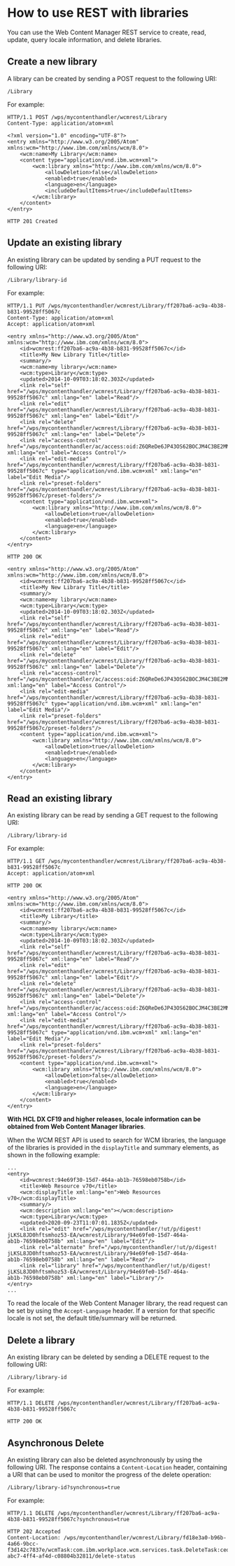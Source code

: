 # How to use REST with libraries

You can use the Web Content Manager REST service to create, read, update, query locale information, and delete libraries.

## Create a new library

A library can be created by sending a POST request to the following URI:

```
/Library
```

For example:

```
HTTP/1.1 POST /wps/mycontenthandler/wcmrest/Library
Content-Type: application/atom+xml

<?xml version="1.0" encoding="UTF-8"?>
<entry xmlns="http://www.w3.org/2005/Atom" xmlns:wcm="http://www.ibm.com/xmlns/wcm/8.0">
    <wcm:name>My Library</wcm:name>
    <content type="application/vnd.ibm.wcm+xml">
        <wcm:library xmlns="http://www.ibm.com/xmlns/wcm/8.0">
            <allowDeletion>false</allowDeletion>
            <enabled>true</enabled>
            <language>en</language>
            <includeDefaultItems>true</includeDefaultItems>
        </wcm:library>
    </content>
</entry>

HTTP 201 Created
```

## Update an existing library

An existing library can be updated by sending a PUT request to the following URI:

```
/Library/library-id
```

For example:

```
HTTP/1.1 PUT /wps/mycontenthandler/wcmrest/Library/ff207ba6-ac9a-4b38-b831-99528ff5067c
Content-Type: application/atom+xml
Accept: application/atom+xml

<entry xmlns="http://www.w3.org/2005/Atom" xmlns:wcm="http://www.ibm.com/xmlns/wcm/8.0">
    <id>wcmrest:ff207ba6-ac9a-4b38-b831-99528ff5067c</id>
    <title>My New Library Title</title>
    <summary/>
    <wcm:name>my library</wcm:name>
    <wcm:type>Library</wcm:type>
    <updated>2014-10-09T03:18:02.303Z</updated>
    <link rel="self" href="/wps/mycontenthandler/wcmrest/Library/ff207ba6-ac9a-4b38-b831-99528ff5067c" xml:lang="en" label="Read"/>
    <link rel="edit" href="/wps/mycontenthandler/wcmrest/Library/ff207ba6-ac9a-4b38-b831-99528ff5067c" xml:lang="en" label="Edit"/>
    <link rel="delete" href="/wps/mycontenthandler/wcmrest/Library/ff207ba6-ac9a-4b38-b831-99528ff5067c" xml:lang="en" label="Delete"/>
    <link rel="access-control" href="/wps/mycontenthandler/ac/access:oid:Z6QReDe6JP43OS62BOCJM4C3BE2MMG62RCGJM8COPC2JM47P9D43SOC6BD03RS633" xml:lang="en" label="Access Control"/>
    <link rel="edit-media" href="/wps/mycontenthandler/wcmrest/Library/ff207ba6-ac9a-4b38-b831-99528ff5067c" type="application/vnd.ibm.wcm+xml" xml:lang="en" label="Edit Media"/>
    <link rel="preset-folders" href="/wps/mycontenthandler/wcmrest/Library/ff207ba6-ac9a-4b38-b831-99528ff5067c/preset-folders"/>
    <content type="application/vnd.ibm.wcm+xml">
        <wcm:library xmlns="http://www.ibm.com/xmlns/wcm/8.0">
            <allowDeletion>true</allowDeletion>
            <enabled>true</enabled>
            <language>en</language>
        </wcm:library>
    </content>
</entry>

HTTP 200 OK

<entry xmlns="http://www.w3.org/2005/Atom" xmlns:wcm="http://www.ibm.com/xmlns/wcm/8.0">
    <id>wcmrest:ff207ba6-ac9a-4b38-b831-99528ff5067c</id>
    <title>My New Library Title</title>
    <summary/>
    <wcm:name>my library</wcm:name>
    <wcm:type>Library</wcm:type>
    <updated>2014-10-09T03:18:02.303Z</updated>
    <link rel="self" href="/wps/mycontenthandler/wcmrest/Library/ff207ba6-ac9a-4b38-b831-99528ff5067c" xml:lang="en" label="Read"/>
    <link rel="edit" href="/wps/mycontenthandler/wcmrest/Library/ff207ba6-ac9a-4b38-b831-99528ff5067c" xml:lang="en" label="Edit"/>
    <link rel="delete" href="/wps/mycontenthandler/wcmrest/Library/ff207ba6-ac9a-4b38-b831-99528ff5067c" xml:lang="en" label="Delete"/>
    <link rel="access-control" href="/wps/mycontenthandler/ac/access:oid:Z6QReDe6JP43OS62BOCJM4C3BE2MMG62RCGJM8COPC2JM47P9D43SOC6BD03RS633" xml:lang="en" label="Access Control"/>
    <link rel="edit-media" href="/wps/mycontenthandler/wcmrest/Library/ff207ba6-ac9a-4b38-b831-99528ff5067c" type="application/vnd.ibm.wcm+xml" xml:lang="en" label="Edit Media"/>
    <link rel="preset-folders" href="/wps/mycontenthandler/wcmrest/Library/ff207ba6-ac9a-4b38-b831-99528ff5067c/preset-folders"/>
    <content type="application/vnd.ibm.wcm+xml">
        <wcm:library xmlns="http://www.ibm.com/xmlns/wcm/8.0">
            <allowDeletion>true</allowDeletion>
            <enabled>true</enabled>
            <language>en</language>
        </wcm:library>
    </content>
</entry>
```

## Read an existing library

An existing library can be read by sending a GET request to the following URI:

```
/Library/library-id
```

For example:

```
HTTP/1.1 GET /wps/mycontenthandler/wcmrest/Library/ff207ba6-ac9a-4b38-b831-99528ff5067c
Accept: application/atom+xml

HTTP 200 OK

<entry xmlns="http://www.w3.org/2005/Atom" xmlns:wcm="http://www.ibm.com/xmlns/wcm/8.0">
    <id>wcmrest:ff207ba6-ac9a-4b38-b831-99528ff5067c</id>
    <title>My Library</title>
    <summary/>
    <wcm:name>my library</wcm:name>
    <wcm:type>Library</wcm:type>
    <updated>2014-10-09T03:18:02.303Z</updated>
    <link rel="self" href="/wps/mycontenthandler/wcmrest/Library/ff207ba6-ac9a-4b38-b831-99528ff5067c" xml:lang="en" label="Read"/>
    <link rel="edit" href="/wps/mycontenthandler/wcmrest/Library/ff207ba6-ac9a-4b38-b831-99528ff5067c" xml:lang="en" label="Edit"/>
    <link rel="delete" href="/wps/mycontenthandler/wcmrest/Library/ff207ba6-ac9a-4b38-b831-99528ff5067c" xml:lang="en" label="Delete"/>
    <link rel="access-control" href="/wps/mycontenthandler/ac/access:oid:Z6QReDe6JP43OS62BOCJM4C3BE2MMG62RCGJM8COPC2JM47P9D43SOC6BD03RS633" xml:lang="en" label="Access Control"/>
    <link rel="edit-media" href="/wps/mycontenthandler/wcmrest/Library/ff207ba6-ac9a-4b38-b831-99528ff5067c" type="application/vnd.ibm.wcm+xml" xml:lang="en" label="Edit Media"/>
    <link rel="preset-folders" href="/wps/mycontenthandler/wcmrest/Library/ff207ba6-ac9a-4b38-b831-99528ff5067c/preset-folders"/>
    <content type="application/vnd.ibm.wcm+xml">
        <wcm:library xmlns="http://www.ibm.com/xmlns/wcm/8.0">
            <allowDeletion>false</allowDeletion>
            <enabled>true</enabled>
            <language>en</language>
        </wcm:library>
    </content>
</entry>
```

**With HCL DX CF19 and higher releases, locale information can be obtained from Web Content Manager libraries**.

When the WCM REST API is used to search for WCM libraries, the language of the libraries is provided in the `displayTitle` and summary elements, as shown in the following example:

```
...
<entry>
    <id>wcmrest:94e69f30-15d7-464a-ab1b-76598eb0758b</id>
    <title>Web Resource v70</title>
    <wcm:displayTitle xml:lang="en">Web Resources v70</wcm:displayTitle>
    <summary/>
    <wcm:description xml:lang="en"></wcm:description>
    <wcm:type>Library</wcm:type>
    <updated>2020-09-23T11:07:01.1835Z</updated>
    <link rel="edit" href="/wps/mycontenthandler/!ut/p/digest!
jLKSL8JD0hftsmhoz53-EA/wcmrest/Library/94e69fe0-15d7-464a-
ab1b-76598eb0758b" xml:lang="en" label="Edit"/>
    <link rel="alternate" href="/wps/mycontenthandler/!ut/p/digest!
jLKSL8JD0hftsmhoz53-EA/wcmrest/Library/94e69fe0-15d7-464a-
ab1b-76598eb0758b" xml:lang="en" label="Read"/>
    <link rel="library" href="/wps/mycontenthandler/!ut/p/digest!
jLKSL8JD0hftsmhoz53-EA/wcmrest/Library/94e69fe0-15d7-464a-
ab1b-76598eb0758b" xml:lang="en" label="Library"/>
</entry>
...
```

To read the locale of the Web Content Manager library, the read request can be set by using the `Accept-Language` header. If a version for that specific locale is not set, the default title/summary will be returned.

## Delete a library

An existing library can be deleted by sending a DELETE request to the following URI:

```
/Library/library-id
```

For example:

```
HTTP/1.1 DELETE /wps/mycontenthandler/wcmrest/Library/ff207ba6-ac9a-4b38-b831-99528ff5067c

HTTP 200 OK
```

## Asynchronous Delete

An existing library can also be deleted asynchronously by using the following URI. The response contains a `Content-Location` header, containing a URI that can be used to monitor the progress of the delete operation:

```
/Library/library-id?synchronous=true
```

For example:

```
HTTP/1.1 DELETE /wps/mycontenthandler/wcmrest/Library/ff207ba6-ac9a-4b38-b831-99528ff5067c?synchronous=true

HTTP 202 Accepted
Content-Location: /wps/mycontenthandler/wcmrest/Library/fd18e3a0-b96b-4a66-9bcc-f3d142c7837e/wcmTask:com.ibm.workplace.wcm.services.task.DeleteTask:ced02fae-abc7-4ff4-af4d-c08804b32811/delete-status
```


